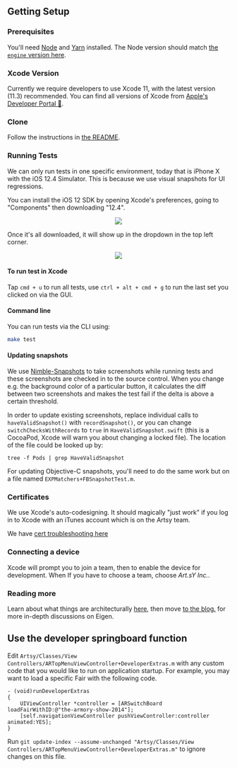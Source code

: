 ## Getting Setup

### Prerequisites

You'll need [Node](https://nodejs.org/en/) and [Yarn](https://yarnpkg.com/en/) installed. The Node version should match [the `engine` version here](https://github.com/artsy/emission/blob/master/package.json).

### Xcode Version

Currently we require developers to use Xcode 11, with the latest version (11.3) recommended. You can find all versions of Xcode from [Apple's Developer Portal 🔐](http://developer.apple.com/download/more/).

### Clone

Follow the instructions in [the README](https://github.com/artsy/eigen).

### Running Tests

We can only run tests in one specific environment, today that is iPhone X with the iOS 12.4 Simulator. This is because we use visual snapshots for UI regressions.

You can install the iOS 12 SDK by opening Xcode's preferences, going to "Components" then downloading "12.4".

<p align="center">
  <img src="screenshots/install-ios-12.png" />
</p>

Once it's all downloaded, it will show up in the dropdown in the top left corner.

<p align="center">
  <img src="screenshots/simulator-window.png" />
</p>

#### To run test in Xcode

Tap `cmd + u` to run all tests, use `ctrl + alt + cmd + g` to run the last set you clicked on via the GUI.

#### Command line

You can run tests via the CLI using:

```sh
make test
```

#### Updating snapshots

We use [Nimble-Snapshots](https://github.com/ashfurrow/Nimble-Snapshots) to take screenshots while running tests and
these screenshots are checked in to the source control. When you change e.g. the background color of a particular
button, it calculates the diff between two screenshots and makes the test fail if the delta is above a certain
threshold.

In order to update existing screenshots, replace individual calls to `haveValidSnapshot()` with `recordSnapshot()`,
or you can change `switchChecksWithRecords` to `true` in `HaveValidSnapshot.swift` (this is a CocoaPod, Xcode will
warn you about changing a locked file). The location of the file could be looked up by:

```
tree -f Pods | grep HaveValidSnapshot
```

For updating Objective-C snapshots, you'll need to do the same work but on a file named `EXPMatchers+FBSnapshotTest.m`.

### Certificates

We use Xcode's auto-codesigning. It should magically "just work" if you log in to Xcode with an iTunes account
which is on the Artsy team.

We have [cert troubleshooting here](https://github.com/artsy/eigen/blob/master/docs/certs.md)

### Connecting a device

Xcode will prompt you to join a team, then to enable the device for development. When If you have to choose a team, choose _Art.sY Inc._.

### Reading more

Learn about what things are architecturally [here](https://github.com/artsy/eigen/blob/master/docs/overview.md), then move [to the blog.](http://artsy.github.io/blog/categories/eigen/) for more in-depth discussions on Eigen.

## Use the developer springboard function

Edit `Artsy/Classes/View Controllers/ARTopMenuViewController+DeveloperExtras.m` with any custom code that you would like to run on application startup. For example, you may want to load a specific Fair with the following code.

```objc
- (void)runDeveloperExtras
{
    UIViewController *controller = [ARSwitchBoard loadFairWithID:@"the-armory-show-2014"];
    [self.navigationViewController pushViewController:controller animated:YES];
}
```

Run `git update-index --assume-unchanged "Artsy/Classes/View Controllers/ARTopMenuViewController+DeveloperExtras.m"` to ignore changes on this file.
